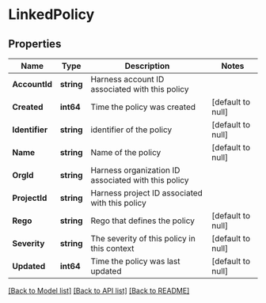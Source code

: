 # LinkedPolicy

## Properties
Name | Type | Description | Notes
------------ | ------------- | ------------- | -------------
**AccountId** | **string** | Harness account ID associated with this policy | 
**Created** | **int64** | Time the policy was created | [default to null]
**Identifier** | **string** | identifier of the policy | [default to null]
**Name** | **string** | Name of the policy | [default to null]
**OrgId** | **string** | Harness organization ID associated with this policy | 
**ProjectId** | **string** | Harness project ID associated with this policy | 
**Rego** | **string** | Rego that defines the policy | [default to null]
**Severity** | **string** | The severity of this policy in this context | [default to null]
**Updated** | **int64** | Time the policy was last updated | [default to null]

[[Back to Model list]](../README.md#documentation-for-models) [[Back to API list]](../README.md#documentation-for-api-endpoints) [[Back to README]](../README.md)

